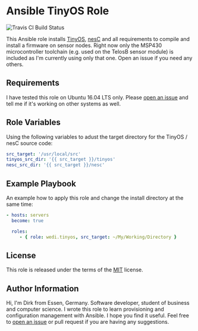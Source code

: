 Ansible TinyOS Role
===================
![Travis CI Build Status](https://travis-ci.org/wedi/ansible-role-tinyos.svg?branch=master "Travis CI Build Status")

This Ansible role installs [TinyOS](https://github.com/tinyos/tinyos-main/), [nesC](https://github.com/tinyos/nesc) and all requirements to compile and install a firmware on sensor nodes. Right now only the MSP430 microcontroller toolchain (e.g. used on the TelosB sensor module) is included as I'm currently using only that one. Open an issue if you need any others.

Requirements
------------

I have tested this role on Ubuntu 16.04 LTS only. Please [open an issue](https://github.com/wedi/ansible-role-tinyos/issues)
and tell me if it's working on other systems as well.

Role Variables
--------------

Using the following variables to adust the target directory for the TinyOS / nesC source code:
```YAML
src_target: '/usr/local/src'
tinyos_src_dir: '{{ src_target }}/tinyos'
nesc_src_dir: '{{ src_target }}/nesc'
```

Example Playbook
----------------

An example how to apply this role and change the install directory at the same time:
```YAML
- hosts: servers
  become: true

  roles:
     - { role: wedi.tinyos, src_target: ~/My/Working/Directory }
```

License
-------

This role is released under the terms of the [MIT](https://github.com/wedi/ansible-role-tinyos/blob/master/LICENSE) license.

Author Information
------------------

Hi, I'm Dirk from Essen, Germany. Software developer, student of business and computer science. I wrote this role to learn provisioning and configuration management with Ansible. I hope you find it useful. Feel free to [open an issue](https://github.com/wedi/ansible-role-tinyos/issues) or pull request if you are having any suggestions.
